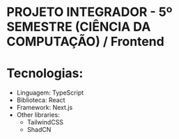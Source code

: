 # PROJETO INTEGRADOR - 5º SEMESTRE (CIÊNCIA DA COMPUTAÇÃO) / Frontend

# Tecnologias:
- Linguagem: TypeScript
- Biblioteca: React
- Framework: Next.js
- Other libraries:
    - TailwindCSS
    - ShadCN